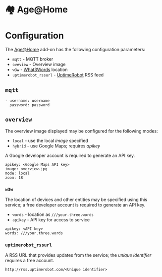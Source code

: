 # &#127960; Age@Home

# Configuration

The [Age@Home](http://github.com/ageathome) add-on has the following configuration parameters:

+ `mqtt` - MQTT broker
+ `oveview` - Overview image
+ `w3w` - [What3Words](http://what3words.com) location
+ `uptimerobot_rssurl` - [UptimeRobot](http://uptimerobot.com) RSS feed

## `mqtt`
```
- username: username
  password: password
```

## `overview`
The overview image displayed may be configured for the following modes:

+ `local` - use the local _image_ specified
+ `hybrid` - use Google Maps; requires _apikey_

A Google developer account is required to generate an API key.

```
apikey: <Google Maps API key>
image: overview.jpg
mode: local
zoom: 18
```

### `w3w`
The location of devices and other entities may be specified using this service; a free developer account is required to generate an API key.

 + `words` - location as `///your.three.words`
 + `apikey` - API key for access to service

```
apikey: <API key>
words: ///your.three.words
```


### `uptimerobot_rssurl`

A RSS URL that provides updates from the service; the _unique identifier_ requires a free account.

```
http://rss.uptimerobot.com/<Unique identifier>
```
